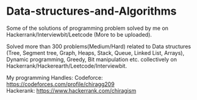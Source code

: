# Data-structures-and-Algorithms

Some of the solutions of programming problem solved by me on Hackerrank/Interviewbit/Leetcode (More to be uploaded).

Solved more than 300 problems(Medium/Hard) related to Data structures (Tree, Segment tree, Graph, Heaps, Stack, Queue, Linked List, Arrays), Dynamic programming, Greedy, Bit manipulation etc. collectively on Hackerrank/Hackerearth/Leetcode/Interviewbit.

My programming Handles:
Codeforce: https://codeforces.com/profile/chiragg209                         
Hackerank: https://www.hackerrank.com/chiragism
